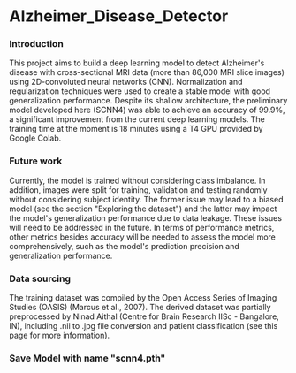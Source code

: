 # Alzheimer_Disease_Detector
### Introduction
This project aims to build a deep learning model to detect Alzheimer's disease with cross-sectional MRI data (more than 86,000 MRI slice images) using 2D-convoluted neural networks (CNN). Normalization and regularization techniques were used to create a stable model with good generalization performance. Despite its shallow architecture, the preliminary model developed here (SCNN4) was able to achieve an accuracy of 99.9%, a significant improvement from the current deep learning models. The training time at the moment is 18 minutes using a T4 GPU provided by Google Colab.

### Future work
Currently, the model is trained without considering class imbalance. In addition, images were split for training, validation and testing randomly without considering subject identity. The former issue may lead to a biased model (see the section "Exploring the dataset") and the latter may impact the model's generalization performance due to data leakage. These issues will need to be addressed in the future. In terms of performance metrics, other metrics besides accuracy will be needed to assess the model more comprehensively, such as the model's prediction precision and generalization performance.

### Data sourcing
The training dataset was compiled by the Open Access Series of Imaging Studies (OASIS) (Marcus et al., 2007). The derived dataset was partially preprocessed by Ninad Aithal (Centre for Brain Research IISc - Bangalore, IN), including .nii to .jpg file conversion and patient classification (see this page for more information).

### Save Model with name "scnn4.pth"
